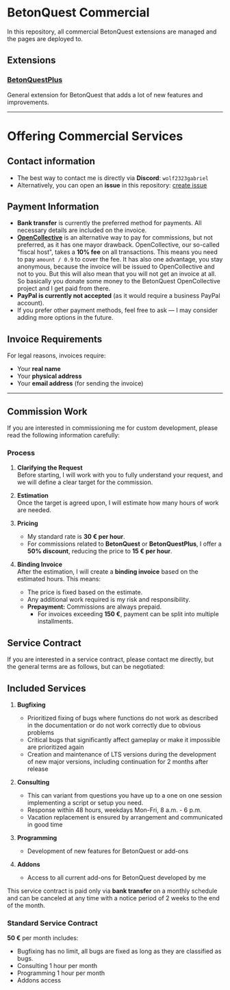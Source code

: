 # BetonQuest Commercial

In this repository, all commercial BetonQuest extensions are managed and the pages are deployed to.

## Extensions

### [BetonQuestPlus](https://docs.betonquest.com/betonquestplus/)
General extension for BetonQuest that adds a lot of new features and improvements.

---

# Offering Commercial Services

## Contact information

- The best way to contact me is directly via **Discord**: `wolf2323gabriel`
- Alternatively, you can open an **issue** in this repository: [create issue](https://github.com/BetonQuest/BetonQuestCommercial/issues/new)

## Payment Information

- **Bank transfer** is currently the preferred method for payments. All necessary details are included on the invoice.
- [**OpenCollective**](https://opencollective.com/betonquest) is an alternative way to pay for commissions,
  but not preferred, as it has one mayor drawback.
  OpenCollective, our so-called "fiscal host", takes a **10% fee** on all transactions.
  This means you need to pay `amount / 0.9` to cover the fee.
  It has also one advantage, you stay anonymous, because the invoice will be issued to OpenCollective and not to you.
  But this will also mean that you will not get an invoice at all.
  So basically you donate some money to the BetonQuest OpenCollective project and I get paid from there.
- **PayPal is currently not accepted** (as it would require a business PayPal account).
- If you prefer other payment methods, feel free to ask — I may consider adding more options in the future.

## Invoice Requirements

For legal reasons, invoices require:
- Your **real name**
- Your **physical address**
- Your **email address** (for sending the invoice)

---

## Commission Work

If you are interested in commissioning me for custom development, please read the following information carefully:

### Process

1. **Clarifying the Request**  
   Before starting, I will work with you to fully understand your request, and we will define a clear target for the commission.

2. **Estimation**  
   Once the target is agreed upon, I will estimate how many hours of work are needed.

3. **Pricing**  
   - My standard rate is **30 € per hour**.  
   - For commissions related to **BetonQuest** or **BetonQuestPlus**, I offer a **50% discount**, reducing the price to **15 € per hour**.

4. **Binding Invoice**  
   After the estimation, I will create a **binding invoice** based on the estimated hours. This means:  
   - The price is fixed based on the estimate.  
   - Any additional work required is my risk and responsibility.
   - **Prepayment:** Commissions are always prepaid.  
       - For invoices exceeding **150 €**, payment can be split into multiple installments.

## Service Contract

If you are interested in a service contract, please contact me directly, but the general terms are as follows, but can be negotiated:

## Included Services

1. **Bugfixing**
   - Prioritized fixing of bugs where functions do not work as described in the documentation or do not work correctly due to obvious problems
   - Critical bugs that significantly affect gameplay or make it impossible are prioritized again
   - Creation and maintenance of LTS versions during the development of new major versions, including continuation for 2 months after release

2. **Consulting**
   - This can variant from questions you have up to a one on one session implementing a script or setup you need.
   - Response within 48 hours, weekdays Mon-Fri, 8 a.m. - 6 p.m.
   - Vacation replacement is ensured by arrangement and communicated in good time

3. **Programming**
   - Development of new features for BetonQuest or add-ons

4. **Addons**
   - Access to all current add-ons for BetonQuest developed by me

This service contract is paid only via **bank transfer** on a monthly schedule and can be canceled at any time with a notice period of 2 weeks to the end of the month.

### Standard Service Contract

**50 €** per month includes:
- Bugfixing has no limit, all bugs are fixed as long as they are classified as bugs.
- Consulting 1 hour per month
- Programming 1 hour per month
- Addons access